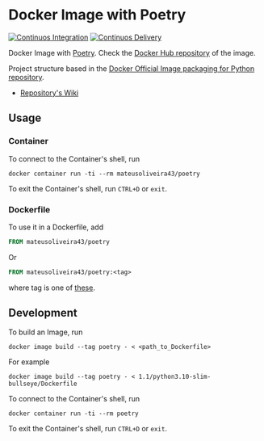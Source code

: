 # Docker Image with Poetry

[![Continuos Integration](https://github.com/mateusoliveira43/docker-image-poetry/actions/workflows/ci.yml/badge.svg)](https://github.com/mateusoliveira43/docker-image-poetry/actions)
[![Continuos Delivery](https://github.com/mateusoliveira43/docker-image-poetry/actions/workflows/cd.yml/badge.svg)](https://github.com/mateusoliveira43/docker-image-poetry/actions)

Docker Image with [Poetry](https://python-poetry.org/). Check the [Docker Hub repository](https://hub.docker.com/r/mateusoliveira43/poetry) of the image.

Project structure based in the [Docker Official Image packaging for Python repository](https://github.com/docker-library/python).

- [Repository's Wiki](docs/wiki.md)

## Usage

### Container

To connect to the Container's shell, run
```
docker container run -ti --rm mateusoliveira43/poetry
```
To exit the Container's shell, run `CTRL+D` or `exit`.

### Dockerfile

To use it in a Dockerfile, add
```dockerfile
FROM mateusoliveira43/poetry
```
Or
```dockerfile
FROM mateusoliveira43/poetry:<tag>
```
where tag is one of [these](https://hub.docker.com/r/mateusoliveira43/poetry/tags).

## Development

To build an Image, run
```
docker image build --tag poetry - < <path_to_Dockerfile>
```
For example
```
docker image build --tag poetry - < 1.1/python3.10-slim-bullseye/Dockerfile
```

To connect to the Container's shell, run
```
docker container run -ti --rm poetry
```
To exit the Container's shell, run `CTRL+D` or `exit`.
